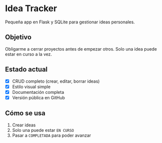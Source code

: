# Idea Tracker

Pequeña app en Flask y SQLite para gestionar ideas personales.

## Objetivo
Obligarme a cerrar proyectos antes de empezar otros. Solo una idea puede estar en curso a la vez.

## Estado actual
- [x] CRUD completo (crear, editar, borrar ideas)
- [x] Estilo visual simple
- [x] Documentación completa
- [x] Versión pública en GitHub

## Cómo se usa
1. Crear ideas
2. Solo una puede estar `EN CURSO`
3. Pasar a `COMPLETADA` para poder avanzar
